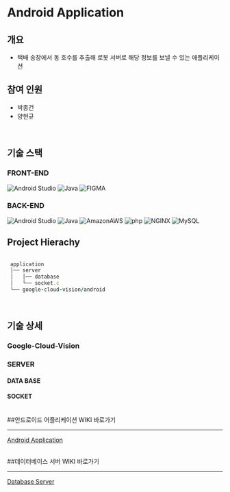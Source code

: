 
# Android Application
## 개요
* 택배 송장에서 동 호수를 추출해 로봇 서버로 해당 정보를 보낼 수 있는 애플리케이션

## 참여 인원
* 박종건
* 양현규
<br />

## 기술 스택
### FRONT-END
<img alt="Android Studio" src ="https://img.shields.io/badge/Android Studio-3DDC84.svg?&style=for-the-badge&logo=Android Studio&logoColor=white"/> <img alt="Java" src ="https://img.shields.io/badge/Java-007396.svg?&style=for-the-badge&logo=Java&logoColor=white"/> <img alt="FIGMA" src ="https://img.shields.io/badge/FIGMA-F24E1E.svg?&style=for-the-badge&logo=FIGMA&logoColor=white"/>

### BACK-END
<img alt="Android Studio" src ="https://img.shields.io/badge/Android Studio-3DDC84.svg?&style=for-the-badge&logo=Android Studio&logoColor=white"/> <img alt="Java" src ="https://img.shields.io/badge/Java-007396.svg?&style=for-the-badge&logo=Java&logoColor=white"/> <img alt="AmazonAWS" src ="https://img.shields.io/badge/Amazon EC2-232F3E.svg?&style=for-the-badge&logo=AmazonAWS&logoColor=white"/> <img alt="php" src ="https://img.shields.io/badge/php-777BB4.svg?&style=for-the-badge&logo=php&logoColor=white"/> <img alt="NGINX" src ="https://img.shields.io/badge/NGINX-009639.svg?&style=for-the-badge&logo=NGINX&logoColor=white"/> <img alt="MySQL" src ="https://img.shields.io/badge/MySQL-4479A1.svg?&style=for-the-badge&logo=MYSQL&logoColor=white"/>

## Project Hierachy
```ruby   

 application
 │── server
 │   │── database
 │   └── socket.c
 └── google-cloud-vision/android
 ```  
 
 <br />
 
 ## 기술 상세
 ### Google-Cloud-Vision
 ### SERVER
 #### DATA BASE
 #### SOCKET

<br />
##안드로이드 어플리케이션 WIKI 바로가기
<hr>

[Android Application](/src/application/android) <br />

 <br />
##데이터베이스 서버 WIKI 바로가기
<hr>

[Database Server](/src/application/server) <br />


